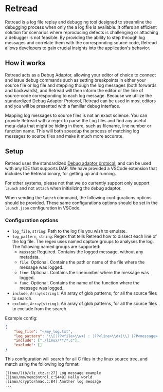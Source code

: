 # Retread

Retread is a log file replay and debugging tool designed to streamline the debugging process when only the  a log file is available. It offers an efficient solution for scenarios where reproducing defects is challenging or attaching a debugger is not feasible. By providing the ability to step through log messages and correlate them with the corresponding source code, Retread allows developers to gain crucial insights into the application's behavior.

## How it works

Retread acts as a Debug Adaptor, allowing your editor of choice to connect and issue debug commands such as setting breakpoints in either your source file or log file and stepping though the log messages (both forwards and backwards), and Retread will then inform the editor or the line of source-code corresponding to each log message. Because we utilize the standardized Debug Adaptor Protocol, Retread can be used in most editors and you will be presented with a familiar debug interface.

Mapping log messages to source files is not an exact science. You can provide Retread with a regex to parse the Log files and find any useful meta-data that might be hiding in there, such as filename, line number or function name. This will both speedup the process of matching log messages to source files and make it much more accurate. 

## Setup

Retread uses the standardized [Debug adaptor protocol](https://microsoft.github.io/debug-adapter-protocol/overview), and can be used with any IDE that supports DAP. We have provided a VSCode extension that includes the Retread binary, for getting up and running.

For other systems, please not that we do currently support only support `launch` and not `attach` when initializing the debug adaptor.

When sending the `launch` command, the following configurations options should be provided. These same configurations options should be set in the `launch.json` configuration in VSCode.

### Configuration options

- `log_file`, `string`: Path to the log file you wish to emulate.
- `log_pattern`, `string`: Regex that tells Retread how to dissect each line of the log file. The regex uses named capture groups to analyses the log. The following named groups are supported:
  - `message`: Required. Contains the logged message, without any metadata.
  - `file`: Optional. Contains the path or name of the file where the message was logged.
  - `line`: Optional. Contains the linenumber where the message was logged.
  - `func`: Optional. Contains the name of the function where the message was logged.
- `include`, `Array[string]`: An array of glob patterns, for all the source files to search.
- `exclude`, `Array[string]`: An array of glob patterns, for all the source files to exclude from the search.

Example config:
```json
{
    "log_file": "~/my_log.txt",
    "log_pattern": "\\[(?P<file>\\w+) : (?P<line>\\d+)\\] (?P<message>.*)$",
    "include": ["./linux/**/*.c"],
    "exclude": []
}
```

This configuration will search for all C files in the linux source tree, and match using the following log format:

```
[linux/lib/clz_ctz.c:27] Log message example
[linux/mm/memcontrol.c:5448] Hello world 
[linux/crypto/hmac.c:84] Another log message
...
```
